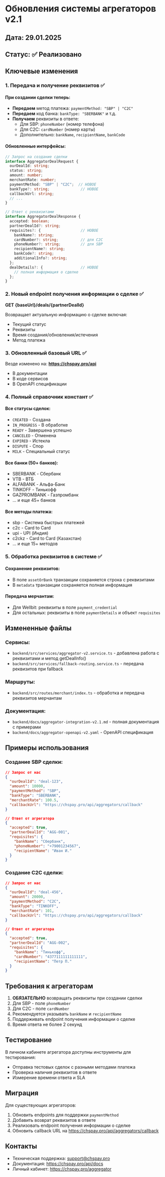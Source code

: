 # Обновления системы агрегаторов v2.1

## Дата: 29.01.2025
## Статус: ✅ Реализовано

## Ключевые изменения

### 1. Передача и получение реквизитов ✅

#### При создании сделки теперь:
- **Передаем** метод платежа: `paymentMethod: "SBP" | "C2C"`
- **Передаем** код банка: `bankType: "SBERBANK"` и т.д.
- **Получаем** реквизиты в ответе:
  - Для SBP: `phoneNumber` (номер телефона)
  - Для C2C: `cardNumber` (номер карты)
  - Дополнительно: `bankName`, `recipientName`, `bankCode`

#### Обновленные интерфейсы:
```typescript
// Запрос на создание сделки
interface AggregatorDealRequest {
  ourDealId: string;
  status: string;
  amount: number;
  merchantRate: number;
  paymentMethod: "SBP" | "C2C";  // НОВОЕ
  bankType?: string;              // НОВОЕ
  callbackUrl: string;
  // ...
}

// Ответ с реквизитами
interface AggregatorDealResponse {
  accepted: boolean;
  partnerDealId?: string;
  requisites?: {                  // НОВОЕ
    bankName?: string;
    cardNumber?: string;          // для C2C
    phoneNumber?: string;         // для SBP
    recipientName?: string;
    bankCode?: string;
    additionalInfo?: string;
  };
  dealDetails?: {                 // НОВОЕ
    // полная информация о сделке
  };
}
```

### 2. Новый endpoint получения информации о сделке ✅

**GET {baseUrl}/deals/{partnerDealId}**

Возвращает актуальную информацию о сделке включая:
- Текущий статус
- Реквизиты
- Время создания/обновления/истечения
- Метод платежа

### 3. Обновленный базовый URL ✅

Везде изменено на: **https://chspay.pro/api**
- В документации
- В коде сервисов
- В OpenAPI спецификации

### 4. Полный справочник констант ✅

#### Все статусы сделок:
- `CREATED` - Создана
- `IN_PROGRESS` - В обработке
- `READY` - Завершена успешно
- `CANCELED` - Отменена
- `EXPIRED` - Истекла
- `DISPUTE` - Спор
- `MILK` - Специальный статус

#### Все банки (50+ банков):
- SBERBANK - Сбербанк
- VTB - ВТБ
- ALFABANK - Альфа-Банк
- TINKOFF - Тинькофф
- GAZPROMBANK - Газпромбанк
- ... и еще 45+ банков

#### Все методы платежа:
- sbp - Система быстрых платежей
- c2c - Card to Card
- upi - UPI (Индия)
- c2ckz - Card to Card (Казахстан)
- ... и еще 15+ методов

### 5. Обработка реквизитов в системе ✅

#### Сохранение реквизитов:
- В поле `assetOrBank` транзакции сохраняется строка с реквизитами
- В `metadata` транзакции сохраняется полная информация

#### Передача мерчантам:
- Для Wellbit: реквизиты в поле `payment_credential`
- Для остальных: реквизиты в поле `paymentDetails` и объект `requisites`

## Измененные файлы

### Сервисы:
- `backend/src/services/aggregator-v2.service.ts` - добавлена работа с реквизитами и метод getDealInfo()
- `backend/src/services/fallback-routing.service.ts` - передача реквизитов при fallback

### Маршруты:
- `backend/src/routes/merchant/index.ts` - обработка и передача реквизитов мерчантам

### Документация:
- `backend/docs/aggregator-integration-v2.1.md` - полная документация с примерами
- `backend/docs/aggregator-openapi-v2.yaml` - OpenAPI спецификация

## Примеры использования

### Создание SBP сделки:
```json
// Запрос от нас
{
  "ourDealId": "deal-123",
  "amount": 10000,
  "paymentMethod": "SBP",
  "bankType": "SBERBANK",
  "merchantRate": 100.5,
  "callbackUrl": "https://chspay.pro/api/aggregators/callback"
}

// Ответ от агрегатора
{
  "accepted": true,
  "partnerDealId": "AGG-001",
  "requisites": {
    "bankName": "Сбербанк",
    "phoneNumber": "+79001234567",
    "recipientName": "Иван И."
  }
}
```

### Создание C2C сделки:
```json
// Запрос от нас
{
  "ourDealId": "deal-456",
  "amount": 20000,
  "paymentMethod": "C2C",
  "bankType": "TINKOFF",
  "merchantRate": 101,
  "callbackUrl": "https://chspay.pro/api/aggregators/callback"
}

// Ответ от агрегатора
{
  "accepted": true,
  "partnerDealId": "AGG-002",
  "requisites": {
    "bankName": "Тинькофф",
    "cardNumber": "4377111111111111",
    "recipientName": "Петр П."
  }
}
```

## Требования к агрегаторам

1. **ОБЯЗАТЕЛЬНО** возвращать реквизиты при создании сделки
2. Для SBP - поле `phoneNumber`
3. Для C2C - поле `cardNumber`
4. Рекомендуется указывать `bankName` и `recipientName`
5. Поддерживать endpoint получения информации о сделке
6. Время ответа не более 2 секунд

## Тестирование

В личном кабинете агрегатора доступны инструменты для тестирования:
- Отправка тестовых сделок с разными методами платежа
- Проверка наличия реквизитов в ответе
- Измерение времени ответа и SLA

## Миграция

Для существующих агрегаторов:
1. Обновить endpoints для поддержки `paymentMethod`
2. Добавить возврат реквизитов в ответе
3. Реализовать endpoint получения информации о сделке
4. Обновить callback URL на https://chspay.pro/api/aggregators/callback

## Контакты

- Техническая поддержка: support@chspay.pro
- Документация: https://chspay.pro/api/docs
- Личный кабинет: https://chspay.pro/aggregator
